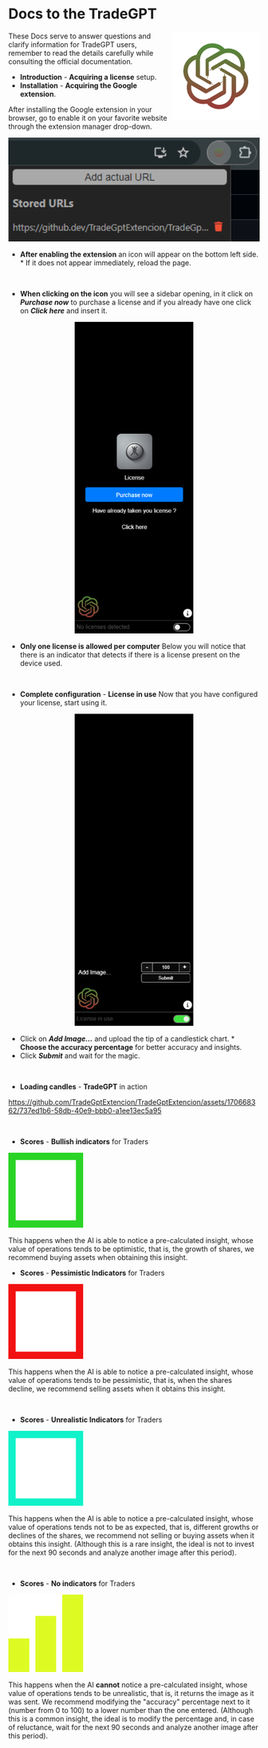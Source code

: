 # Docs to the TradeGPT

<img src="./assets/TradeGPT.png" align="right"
alt="Size Limit logo by Anton Lovchikov" width="auto" height="178">

These Docs serve to answer questions and clarify information for TradeGPT users, remember to read the details carefully while consulting the official documentation.

* **Introduction** - **Acquiring a license** setup.
* **Installation** - **Acquiring the Google extension**.

After installing the Google extension in your browser, go to enable it on your favorite website through the extension manager drop-down.

<p style="text-align: center">
<img src="./assets/2.png" alt="Size Limit CLI" width="538">
</p>

* **After enabling the extension** an icon will appear on the bottom left side. * If it does not appear immediately, reload the page.

<br/>

* **When clicking on the icon** you will see a sidebar opening, in it click on ***Purchase now*** to purchase a license and if you already have one click on ***Click here*** and insert it.

<p align="center">
<img src="./assets/1.png" alt="1" width="238">
</p>

* **Only one license is allowed per computer** Below you will notice that there is an indicator that detects if there is a license present on the device used.

<br/>

* **Complete configuration** - **License in use** Now that you have configured your license, start using it.

<p align="center">
<img src="./assets/3.png" alt="2" width="238">
</p>

* Click on ***Add Image...*** and upload the tip of a candlestick chart. * **Choose the accuracy percentage** for better accuracy and insights.
* Click ***Submit*** and wait for the magic.

<br/>

* **Loading candles** - **TradeGPT** in action

https://github.com/TradeGptExtencion/TradeGptExtencion/assets/170668362/737ed1b6-58db-40e9-bbb0-a1ee13ec5a95

<br/>

* **Scores** - **Bullish indicators** for Traders

<p>
<img src="./assets/5.png" alt="5" width="150">
</p>
This happens when the AI ​​is able to notice a pre-calculated insight, whose value of operations tends to be optimistic, that is, the growth of shares, we recommend buying assets when obtaining this insight.

<br/>

* **Scores** - **Pessimistic Indicators** for Traders

<p>
<img src="./assets/6.png" alt="5" width="150">
</p>

This happens when the AI ​​is able to notice a pre-calculated insight, whose value of operations tends to be pessimistic, that is, when the shares decline, we recommend selling assets when it obtains this insight.

<br/>

* **Scores** - **Unrealistic Indicators** for Traders

<p>
<img src="./assets/7.png" alt="5" width="150">
</p>

This happens when the AI ​​is able to notice a pre-calculated insight, whose value of operations tends not to be as expected, that is, different growths or declines of the shares, we recommend not selling or buying assets when it obtains this insight. (Although this is a rare insight, the ideal is not to invest for the next 90 seconds and analyze another image after this period).

<br/>

* **Scores** - **No indicators** for Traders

<p>
<img src="./assets/8.png" alt="5" width="150">
</p>

This happens when the AI ​​**cannot** notice a pre-calculated insight, whose value of operations tends to be unrealistic, that is, it returns the image as it was sent. We recommend modifying the "accuracy" percentage next to it (number from 0 to 100) to a lower number than the one entered. (Although this is a common insight, the ideal is to modify the percentage and, in case of reluctance, wait for the next 90 seconds and analyze another image after this period).
